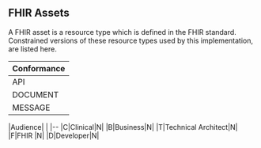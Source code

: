## FHIR Assets

A FHIR asset is a resource type which is defined in the FHIR standard. Constrained versions of these resource types used by this implementation, are listed here.
 
|Conformance|
|--
|API|M|
|DOCUMENT|M|
|MESSAGE|M|

|Audience| |
|--
|C|Clinical|N|
|B|Business|N|
|T|Technical Architect|N|
|F|FHIR |N|
|D|Developer|N|
